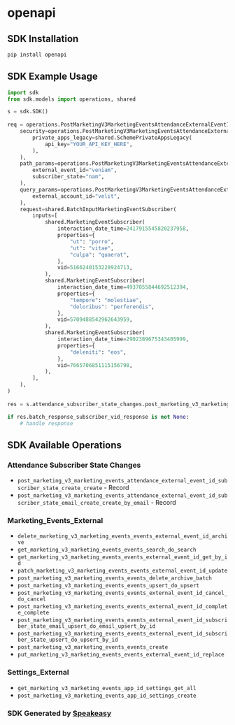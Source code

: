 # openapi

<!-- Start SDK Installation -->
## SDK Installation

```bash
pip install openapi
```
<!-- End SDK Installation -->

## SDK Example Usage
<!-- Start SDK Example Usage -->
```python
import sdk
from sdk.models import operations, shared

s = sdk.SDK()
    
req = operations.PostMarketingV3MarketingEventsAttendanceExternalEventIDSubscriberStateCreateCreateRequest(
    security=operations.PostMarketingV3MarketingEventsAttendanceExternalEventIDSubscriberStateCreateCreateSecurity(
        private_apps_legacy=shared.SchemePrivateAppsLegacy(
            api_key="YOUR_API_KEY_HERE",
        ),
    ),
    path_params=operations.PostMarketingV3MarketingEventsAttendanceExternalEventIDSubscriberStateCreateCreatePathParams(
        external_event_id="veniam",
        subscriber_state="nam",
    ),
    query_params=operations.PostMarketingV3MarketingEventsAttendanceExternalEventIDSubscriberStateCreateCreateQueryParams(
        external_account_id="velit",
    ),
    request=shared.BatchInputMarketingEventSubscriber(
        inputs=[
            shared.MarketingEventSubscriber(
                interaction_date_time=2417915545820237958,
                properties={
                    "ut": "porro",
                    "ut": "vitae",
                    "culpa": "quaerat",
                },
                vid=5166240153220924713,
            ),
            shared.MarketingEventSubscriber(
                interaction_date_time=4937055844692512394,
                properties={
                    "tempore": "molestiae",
                    "doloribus": "perferendis",
                },
                vid=5709488542962643959,
            ),
            shared.MarketingEventSubscriber(
                interaction_date_time=2902389675343405999,
                properties={
                    "deleniti": "eos",
                },
                vid=7665706851115156798,
            ),
        ],
    ),
)
    
res = s.attendance_subscriber_state_changes.post_marketing_v3_marketing_events_attendance_external_event_id_subscriber_state_create_create(req)

if res.batch_response_subscriber_vid_response is not None:
    # handle response
```
<!-- End SDK Example Usage -->

<!-- Start SDK Available Operations -->
## SDK Available Operations

### Attendance Subscriber State Changes

* `post_marketing_v3_marketing_events_attendance_external_event_id_subscriber_state_create_create` - Record
* `post_marketing_v3_marketing_events_attendance_external_event_id_subscriber_state_email_create_create_by_email` - Record

### Marketing_Events_External

* `delete_marketing_v3_marketing_events_events_external_event_id_archive`
* `get_marketing_v3_marketing_events_events_search_do_search`
* `get_marketing_v3_marketing_events_events_external_event_id_get_by_id`
* `patch_marketing_v3_marketing_events_events_external_event_id_update`
* `post_marketing_v3_marketing_events_events_delete_archive_batch`
* `post_marketing_v3_marketing_events_events_upsert_do_upsert`
* `post_marketing_v3_marketing_events_events_external_event_id_cancel_do_cancel`
* `post_marketing_v3_marketing_events_events_external_event_id_complete_complete`
* `post_marketing_v3_marketing_events_events_external_event_id_subscriber_state_email_upsert_do_email_upsert_by_id`
* `post_marketing_v3_marketing_events_events_external_event_id_subscriber_state_upsert_do_upsert_by_id`
* `post_marketing_v3_marketing_events_events_create`
* `put_marketing_v3_marketing_events_events_external_event_id_replace`

### Settings_External

* `get_marketing_v3_marketing_events_app_id_settings_get_all`
* `post_marketing_v3_marketing_events_app_id_settings_create`

<!-- End SDK Available Operations -->

### SDK Generated by [Speakeasy](https://docs.speakeasyapi.dev/docs/using-speakeasy/client-sdks)
